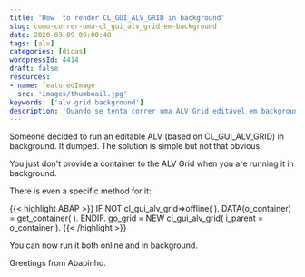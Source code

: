 ```yaml
---
title: 'How  to render CL_GUI_ALV_GRID in background'
slug: como-correr-uma-cl_gui_alv_grid-em-background
date: 2020-03-09 09:00:48
tags: [alv]
categories: [dicas]
wordpressId: 4414
draft: false
resources:
- name: featuredImage
  src: 'images/thumbnail.jpg'
keywords: ['alv grid background']
description: 'Quando se tenta correr uma ALV Grid editável em background dá dump. Encontrei uma solução que é muito simples mas pouco óbvia.'
---
```

Someone decided to run an editable ALV (based on CL_GUI_ALV_GRID) in background. It dumped. The solution is simple but not that obvious.
<!--more-->

You just don't provide a container to the ALV Grid when you are running it in background.

There is even a specific method for it:


{{< highlight ABAP >}}
    IF NOT cl_gui_alv_grid=>offline( ).
      DATA(o_container) = get_container( ).
    ENDIF.
    go_grid = NEW cl_gui_alv_grid( i_parent = o_container ).
{{< /highlight >}}

You can now run it both online and in background.

Greetings from Abapinho.
